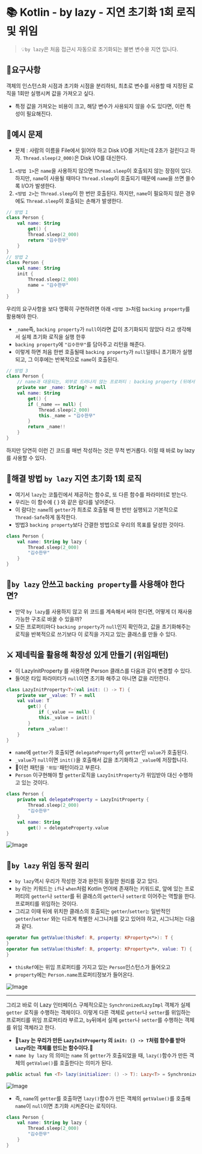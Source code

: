 # 📚 Kotlin - by lazy - 지연 초기화 1회 로직 및 위임

> 💡`by lazy`은 처음 접근시 자동으로 초기화되는 불변 변수용 지연 입니다.

## 📁요구사항
객체의 인스턴스화 시점과 초기화 시점을 분리하되, 최초로 변수를 사용할 때 지정된 로직을 1회만 실행시켜 값을 가져오고 싶다.
- 특정 값을 가져오는 비용이 크고, 해당 변수가 사용되지 않을 수도 있다면, 이런 특성이 필요해진다.


## 📘예시 문제
- 문제 : 사람의 이름을 File에서 읽어야 하고 Disk I/O를 거치는데 2초가 걸린다고 하자. `Thread.sleep(2_000)`은 Disk I/O를 대신한다.

1. `<방법 1>`은 `name`을 사용하지 않으면 `Thread.sleep`이 호출되지 않는 장점이 있다. 하지만, `name`이 사용될 때마다 `Thread.sleep`이 호출되기 때문에 `name`을 쓰면 쓸수록 I/O가 발생한다.
2. `<방법 2>`는 `Thread.sleep`이 한 번만 호출된다. 하지만, `name`이 필요하지 않은 경우에도 `Thread.sleep`이 호출되는 손해가 발생한다.

```kotlin
// 방법 1
class Person {
    val name: String
        get() {
        Thread.sleep(2_000)
        return "김수한무"
    }
}
// 방법 2
class Person {
    val name: String
    init {
        Thread.sleep(2_000)
        name = "김수한무"
    }
}
```
우리의 요구사항을 보다 명확히 구현하려면 아래 `<방법 3>`처럼 `backing property`를 활용해야 한다.
- `_name`즉, `backing property`가 `null`이라면 값이 초기화되지 않았다 라고 생각해서 실제 초기화 로직을 실행 한후
- `backing property`에 `"김수한무"`를 담아주고 리턴을 해준다.
- 이렇게 하면 처음 한번 호출될때 `backing property`가 `null`일테니 초기화가 실행되고, 그 이후에는 반복적으로 `name`이 호출된다.
```kotlin
// 방법 3
class Person {
    // name과 대응되는, 외부로 드러나지 않는 프로퍼티 : backing property (뒤에서 도와주는 또 다른 property)
    private var _name: String? = null
    val name: String
        get() {
        if (_name == null) {
            Thread.sleep(2_000)
            this._name = "김수한무"
        }
        return _name!!
    }
}
```

하지만 당연히 이런 긴 코드를 매번 작성하는 것은 무척 번거롭다. 이럴 때 바로 by lazy 를 사용할 수 있다.

## 🎉해결 방법 `by lazy` 지연 초기화 1회 로직
- 여기서 `lazy`는 코틀린에서 제공하는 함수로, 또 다른 함수를 파라미터로 받는다.
- 우리는 이 함수에 { } 와 같은 람다를 넣어준다.
- 이 람다는 `name`의 `getter`가 최초로 호출될 때 한 번만 실행되고 기본적으로 `Thread-Safe`하게 동작한다.
- 방법3 `backing property`보다 간결한 방법으로 우리의 목표를 달성한 것이다.

```kotlin
class Person {
    val name: String by lazy {
        Thread.sleep(2_000)
        "김수한무"
    }
}
```

## 🍪`by lazy` 안쓰고 `backing property`를 사용해야 한다면?
- 만약 `by lazy`를 사용하지 않고 위 코드를 계속해서 써야 한다면, 어떻게 더 재사용 가능한 구조로 바꿀 수 있을까?
- 모든 프로퍼티마다 `backing property`가 `null`인지 확인하고, 값을 초기화해주는 로직을 반복적으로 쓰기보다 이 로직을 가지고 있는 클래스를 만들 수 있다.

## ⚔ 제네릭을 활용해 확장성 있게 만들기 (위임패턴)
- 이 LazyInitProperty 를 사용하면 Person 클래스를 다음과 같이 변경할 수 있다.
- 들어온 타입 파라미터가 `null`이면 초기화 해주고 아니면 값을 리턴한다.

```kotlin
class LazyInitProperty<T>(val init: () -> T) {
    private var _value: T? = null
    val value: T
        get() {
            if (_value == null) {
            this._value = init()
        }
        return _value!!
    }
}
```

- `name`에 `getter`가 호출되면 `delegateProperty`의 `getter`인 `value`가 호출된다.
- `_value`가 `null`이면 `init()`을 호출해서 값을 초기화하고 `_value`에 저장합니다.
- 🚨이런 패턴을 `'위임'`패턴이라고 부른다.
- `Person` 이구현해야 할 `getter`로직을 `LazyInitProperty`가 위임받아 대신 수행하고 있는 것이다.

```kotlin
class Person {
    private val delegateProperty = LazyInitProperty {
        Thread.sleep(2_000)
        "김수한무"
    }
    val name: String
        get() = delegateProperty.value
}
```

![Image](https://github.com/user-attachments/assets/a4f93b28-7ba0-4bcb-ac25-0343d5dc509e)

## 📑`by lazy` 위임 동작 원리 
-  `by lazy`역시 우리가 작성한 것과 완전히 동일한 원리를 갖고 있다.
- `by` 라는 키워드는 `if`나 `when`처럼 Kotlin 언어에 존재하는 키워드로, 앞에 있는 프로퍼티의 `getter`나 `setter`를 뒤 클래스의 `getter`나 `setter로` 이어주는 역할을 한다. 프로퍼티를 위임하는 것이다.
- 그리고 이때 뒤에 위치한 클래스의 호출되는 `getter`/`setter는` 일반적인 `getter`/`setter` 와는 다르게 특별한 시그니처를 갖고 있어야 하고, 시그니처는 다음과 같다.

```kotlin
operator fun getValue(thisRef: R, property: KProperty<*>): T {
}
operator fun setValue(thisRef: R, property: KProperty<*>, value: T) {
}
```
- `thisRef`에는 위임 프로퍼티를 가지고 있는 `Person`인스턴스가 들어오고
- `property`에는 `Person.name`프로퍼티정보가 들어온다.

![Image](https://github.com/user-attachments/assets/ce8f1910-7514-4061-bbf2-5004ee667a1d)

---
그리고 바로 이 Lazy 인터페이스 구체적으로는 `SynchronizedLazyImpl` 객체가 실제 `getter` 로직을 수행하는 객체이다.
이렇게 다른 객체로 `getter`나 `setter`를 위임하는 프로퍼티를 위임 프로퍼티라 부르고, `by`뒤에서 실제 `getter`나 `setter`를 수행하는 객체를 위임 객체라고 한다.
- **🚨`lazy` 는 우리가 만든 `LazyInitProperty` 의 `init: () -> T`처럼 함수를 받아 `Lazy`라는 객체를 만드는 함수이다.🚨**
- `name by lazy` 의 의미는 `name` 의 `getter`가 호출되었을 때, `lazy()`함수가 만든 객체의 `getValue()`를 호출한다는 의미가 된다.
```kotlin
public actual fun <T> lazy(initializer: () -> T): Lazy<T> = SynchronizedLazyImpl(initializer)
```

![Image](https://github.com/user-attachments/assets/0646eb7d-5bf3-4621-b0ab-f8eb1930da6b)

- 즉, `name`의 `getter`를 호출하면 `lazy()`함수가 만든 객체의 `getValue()`를 호출해 `name`이 `null`이면 초기화 시켜준다는 로직이다.
```kotlin
class Person {
    val name: String by lazy {
        Thread.sleep(2_000)
        "김수한무"
    }
}
```

